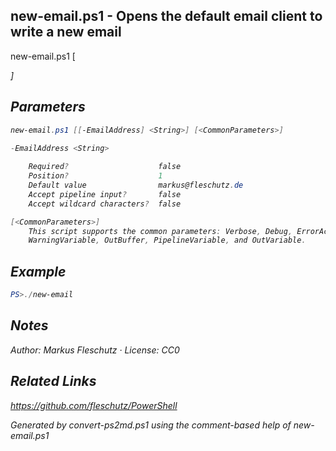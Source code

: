 ## new-email.ps1 - Opens the default email client to write a new email

new-email.ps1 [<address>]

## Parameters
```powershell
new-email.ps1 [[-EmailAddress] <String>] [<CommonParameters>]

-EmailAddress <String>
    
    Required?                    false
    Position?                    1
    Default value                markus@fleschutz.de
    Accept pipeline input?       false
    Accept wildcard characters?  false

[<CommonParameters>]
    This script supports the common parameters: Verbose, Debug, ErrorAction, ErrorVariable, WarningAction, 
    WarningVariable, OutBuffer, PipelineVariable, and OutVariable.
```

## Example
```powershell
PS>./new-email
```

## Notes
Author: Markus Fleschutz · License: CC0

## Related Links
https://github.com/fleschutz/PowerShell

*Generated by convert-ps2md.ps1 using the comment-based help of new-email.ps1*

